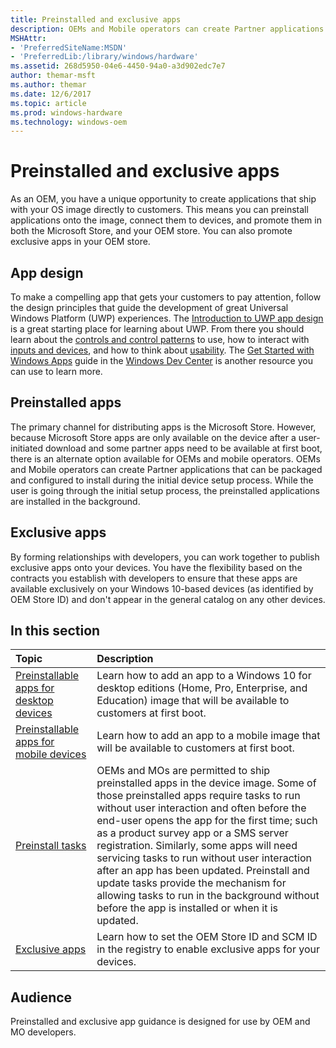 ```yaml
---
title: Preinstalled and exclusive apps
description: OEMs and Mobile operators can create Partner applications that can be packaged and configured to install during the initial device setup process. OEMs can also work with software developers to target OEM devices for apps to appear exclusively on, based on the OEM IDs set in the registry.
MSHAttr:
- 'PreferredSiteName:MSDN'
- 'PreferredLib:/library/windows/hardware'
ms.assetid: 268d5950-04e6-4450-94a0-a3d902edc7e7
author: themar-msft
ms.author: themar
ms.date: 12/6/2017
ms.topic: article
ms.prod: windows-hardware
ms.technology: windows-oem
---
```

# Preinstalled and exclusive apps

As an OEM, you have a unique opportunity to create applications that ship with your OS image directly to customers. This means you can preinstall applications onto the image, connect them to devices, and promote them in both the Microsoft Store, and your OEM store. You can also promote exclusive apps in your OEM store.

## App design

To make a compelling app that gets your customers to pay attention, follow the design principles that guide the development of great Universal Windows Platform (UWP) experiences. The [Introduction to UWP app design](https://docs.microsoft.com/en-us/windows/uwp/design/basics/design-and-ui-intro) is a great starting place for learning about UWP. From there you should learn about the [controls and control patterns](https://docs.microsoft.com/en-us/windows/uwp/design/controls-and-patterns/index) to use, how to interact with [inputs and devices](https://docs.microsoft.com/en-us/windows/uwp/design/input/input-primer), and how to think about [usability](https://docs.microsoft.com/en-us/windows/uwp/design/usability/index). The [Get Started with Windows Apps](https://developer.microsoft.com/en-us/windows/apps/getstarted) guide in the [Windows Dev Center](https://developer.microsoft.com/en-us/windows/) is another resource you can use to learn more.

## Preinstalled apps

The primary channel for distributing apps is the Microsoft Store. However, because Microsoft Store apps are only available on the device after a user-initiated download and some partner apps need to be available at first boot, there is an alternate option available for OEMs and mobile operators. OEMs and Mobile operators can create Partner applications that can be packaged and configured to install during the initial device setup process. While the user is going through the initial setup process, the preinstalled applications are installed in the background.

## Exclusive apps

By forming relationships with developers, you can work together to publish exclusive apps onto your devices. You have the flexibility based on the contracts you establish with developers to ensure that these apps are available exclusively on your Windows 10-based devices (as identified by OEM Store ID) and don't appear in the general catalog on any other devices.

## In this section

| Topic                                 | Description                                                                          |
|:--------------------------------------|:-------------------------------------------------------------------------------------|
| [Preinstallable apps for desktop devices](preinstallable-apps-for-windows-10-desktop.md)  | Learn how to add an app to a Windows 10 for desktop editions (Home, Pro, Enterprise, and Education) image that will be available to customers at first boot.                                |
| [Preinstallable apps for mobile devices](preinstallable-apps-for-window-10-for-phones.md) | Learn how to add an app to a mobile image that will be available to customers at first boot.                                                                                          |
| [Preinstall tasks](preinstall-tasks.md)                                                   | OEMs and MOs are permitted to ship preinstalled apps in the device image. Some of those preinstalled apps require tasks to run without user interaction and often before the end-user opens the app for the first time; such as a product survey app or a SMS server registration. Similarly, some apps will need servicing tasks to run without user interaction after an app has been updated. Preinstall and update tasks provide the mechanism for allowing tasks to run in the background without before the app is installed or when it is updated.          |
| [Exclusive apps](exclusive-apps.md)       | Learn how to set the OEM Store ID and SCM ID in the registry to enable exclusive apps for your devices.             |

## <a href="" id="developer-audience-heading"></a>Audience

Preinstalled and exclusive app guidance is designed for use by OEM and MO developers.
